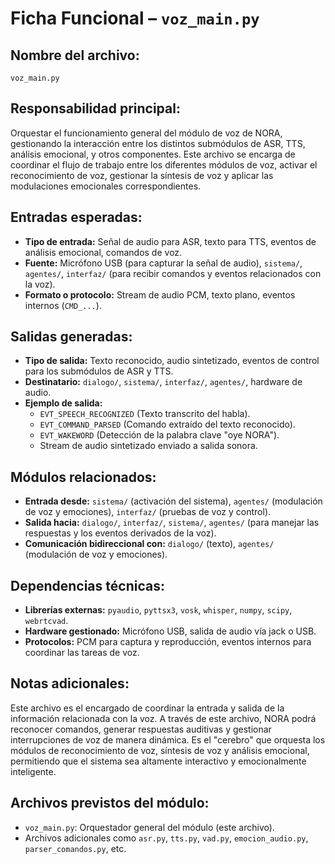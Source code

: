 # Ficha Funcional – `voz_main.py`

## Nombre del archivo:
`voz_main.py`

## Responsabilidad principal:
Orquestar el funcionamiento general del módulo de voz de NORA, gestionando la interacción entre los distintos submódulos de ASR, TTS, análisis emocional, y otros componentes. Este archivo se encarga de coordinar el flujo de trabajo entre los diferentes módulos de voz, activar el reconocimiento de voz, gestionar la síntesis de voz y aplicar las modulaciones emocionales correspondientes.

## Entradas esperadas:
- **Tipo de entrada:** Señal de audio para ASR, texto para TTS, eventos de análisis emocional, comandos de voz.
- **Fuente:** Micrófono USB (para capturar la señal de audio), `sistema/`, `agentes/`, `interfaz/` (para recibir comandos y eventos relacionados con la voz).
- **Formato o protocolo:** Stream de audio PCM, texto plano, eventos internos (`CMD_...`).

## Salidas generadas:
- **Tipo de salida:** Texto reconocido, audio sintetizado, eventos de control para los submódulos de ASR y TTS.
- **Destinatario:** `dialogo/`, `sistema/`, `interfaz/`, `agentes/`, hardware de audio.
- **Ejemplo de salida:**
  - `EVT_SPEECH_RECOGNIZED` (Texto transcrito del habla).
  - `EVT_COMMAND_PARSED` (Comando extraído del texto reconocido).
  - `EVT_WAKEWORD` (Detección de la palabra clave "oye NORA").
  - Stream de audio sintetizado enviado a salida sonora.

## Módulos relacionados:
- **Entrada desde:** `sistema/` (activación del sistema), `agentes/` (modulación de voz y emociones), `interfaz/` (pruebas de voz y control).
- **Salida hacia:** `dialogo/`, `interfaz/`, `sistema/`, `agentes/` (para manejar las respuestas y los eventos derivados de la voz).
- **Comunicación bidireccional con:** `dialogo/` (texto), `agentes/` (modulación de voz y emociones).

## Dependencias técnicas:
- **Librerías externas:** `pyaudio`, `pyttsx3`, `vosk`, `whisper`, `numpy`, `scipy`, `webrtcvad`.
- **Hardware gestionado:** Micrófono USB, salida de audio vía jack o USB.
- **Protocolos:** PCM para captura y reproducción, eventos internos para coordinar las tareas de voz.

## Notas adicionales:
Este archivo es el encargado de coordinar la entrada y salida de la información relacionada con la voz. A través de este archivo, NORA podrá reconocer comandos, generar respuestas auditivas y gestionar interrupciones de voz de manera dinámica. Es el "cerebro" que orquesta los módulos de reconocimiento de voz, síntesis de voz y análisis emocional, permitiendo que el sistema sea altamente interactivo y emocionalmente inteligente.

## Archivos previstos del módulo:
- `voz_main.py`: Orquestador general del módulo (este archivo).
- Archivos adicionales como `asr.py`, `tts.py`, `vad.py`, `emocion_audio.py`, `parser_comandos.py`, etc.
